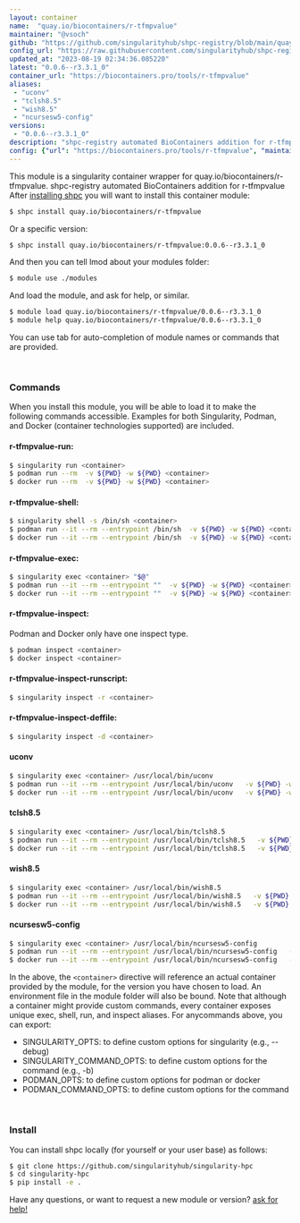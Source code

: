 ```yaml
---
layout: container
name:  "quay.io/biocontainers/r-tfmpvalue"
maintainer: "@vsoch"
github: "https://github.com/singularityhub/shpc-registry/blob/main/quay.io/biocontainers/r-tfmpvalue/container.yaml"
config_url: "https://raw.githubusercontent.com/singularityhub/shpc-registry/main/quay.io/biocontainers/r-tfmpvalue/container.yaml"
updated_at: "2023-08-19 02:34:36.085220"
latest: "0.0.6--r3.3.1_0"
container_url: "https://biocontainers.pro/tools/r-tfmpvalue"
aliases:
 - "uconv"
 - "tclsh8.5"
 - "wish8.5"
 - "ncursesw5-config"
versions:
 - "0.0.6--r3.3.1_0"
description: "shpc-registry automated BioContainers addition for r-tfmpvalue"
config: {"url": "https://biocontainers.pro/tools/r-tfmpvalue", "maintainer": "@vsoch", "description": "shpc-registry automated BioContainers addition for r-tfmpvalue", "latest": {"0.0.6--r3.3.1_0": "sha256:2cdf5b52b75f8d3fa118fde9bac469bf0c39cc0c9dca2ef072785d6568f141fe"}, "tags": {"0.0.6--r3.3.1_0": "sha256:2cdf5b52b75f8d3fa118fde9bac469bf0c39cc0c9dca2ef072785d6568f141fe"}, "docker": "quay.io/biocontainers/r-tfmpvalue", "aliases": {"uconv": "/usr/local/bin/uconv", "tclsh8.5": "/usr/local/bin/tclsh8.5", "wish8.5": "/usr/local/bin/wish8.5", "ncursesw5-config": "/usr/local/bin/ncursesw5-config"}}
---
```


This module is a singularity container wrapper for quay.io/biocontainers/r-tfmpvalue.
shpc-registry automated BioContainers addition for r-tfmpvalue
After [installing shpc](#install) you will want to install this container module:


```bash
$ shpc install quay.io/biocontainers/r-tfmpvalue
```

Or a specific version:

```bash
$ shpc install quay.io/biocontainers/r-tfmpvalue:0.0.6--r3.3.1_0
```

And then you can tell lmod about your modules folder:

```bash
$ module use ./modules
```

And load the module, and ask for help, or similar.

```bash
$ module load quay.io/biocontainers/r-tfmpvalue/0.0.6--r3.3.1_0
$ module help quay.io/biocontainers/r-tfmpvalue/0.0.6--r3.3.1_0
```

You can use tab for auto-completion of module names or commands that are provided.

<br>

### Commands

When you install this module, you will be able to load it to make the following commands accessible.
Examples for both Singularity, Podman, and Docker (container technologies supported) are included.

#### r-tfmpvalue-run:

```bash
$ singularity run <container>
$ podman run --rm  -v ${PWD} -w ${PWD} <container>
$ docker run --rm  -v ${PWD} -w ${PWD} <container>
```

#### r-tfmpvalue-shell:

```bash
$ singularity shell -s /bin/sh <container>
$ podman run --it --rm --entrypoint /bin/sh  -v ${PWD} -w ${PWD} <container>
$ docker run --it --rm --entrypoint /bin/sh  -v ${PWD} -w ${PWD} <container>
```

#### r-tfmpvalue-exec:

```bash
$ singularity exec <container> "$@"
$ podman run --it --rm --entrypoint ""  -v ${PWD} -w ${PWD} <container> "$@"
$ docker run --it --rm --entrypoint ""  -v ${PWD} -w ${PWD} <container> "$@"
```

#### r-tfmpvalue-inspect:

Podman and Docker only have one inspect type.

```bash
$ podman inspect <container>
$ docker inspect <container>
```

#### r-tfmpvalue-inspect-runscript:

```bash
$ singularity inspect -r <container>
```

#### r-tfmpvalue-inspect-deffile:

```bash
$ singularity inspect -d <container>
```


#### uconv

```bash
$ singularity exec <container> /usr/local/bin/uconv
$ podman run --it --rm --entrypoint /usr/local/bin/uconv   -v ${PWD} -w ${PWD} <container> -c " $@"
$ docker run --it --rm --entrypoint /usr/local/bin/uconv   -v ${PWD} -w ${PWD} <container> -c " $@"
```


#### tclsh8.5

```bash
$ singularity exec <container> /usr/local/bin/tclsh8.5
$ podman run --it --rm --entrypoint /usr/local/bin/tclsh8.5   -v ${PWD} -w ${PWD} <container> -c " $@"
$ docker run --it --rm --entrypoint /usr/local/bin/tclsh8.5   -v ${PWD} -w ${PWD} <container> -c " $@"
```


#### wish8.5

```bash
$ singularity exec <container> /usr/local/bin/wish8.5
$ podman run --it --rm --entrypoint /usr/local/bin/wish8.5   -v ${PWD} -w ${PWD} <container> -c " $@"
$ docker run --it --rm --entrypoint /usr/local/bin/wish8.5   -v ${PWD} -w ${PWD} <container> -c " $@"
```


#### ncursesw5-config

```bash
$ singularity exec <container> /usr/local/bin/ncursesw5-config
$ podman run --it --rm --entrypoint /usr/local/bin/ncursesw5-config   -v ${PWD} -w ${PWD} <container> -c " $@"
$ docker run --it --rm --entrypoint /usr/local/bin/ncursesw5-config   -v ${PWD} -w ${PWD} <container> -c " $@"
```



In the above, the `<container>` directive will reference an actual container provided
by the module, for the version you have chosen to load. An environment file in the
module folder will also be bound. Note that although a container
might provide custom commands, every container exposes unique exec, shell, run, and
inspect aliases. For anycommands above, you can export:

 - SINGULARITY_OPTS: to define custom options for singularity (e.g., --debug)
 - SINGULARITY_COMMAND_OPTS: to define custom options for the command (e.g., -b)
 - PODMAN_OPTS: to define custom options for podman or docker
 - PODMAN_COMMAND_OPTS: to define custom options for the command

<br>

### Install

You can install shpc locally (for yourself or your user base) as follows:

```bash
$ git clone https://github.com/singularityhub/singularity-hpc
$ cd singularity-hpc
$ pip install -e .
```

Have any questions, or want to request a new module or version? [ask for help!](https://github.com/singularityhub/singularity-hpc/issues)
